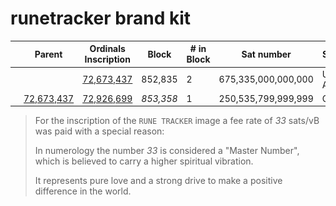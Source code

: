 # runetracker brand kit

|                       | Parent             | Ordinals Inscription   | Block          | # in Block       | Sat number       | Sattributes    | Fee (sats/vB)      |
|-----------------------|--------------------|------------------------|----------------|------------------|------------------|----------------|--------------------|
| <img src="https://raw.githubusercontent.com/runetracker/brand-kit/main/logo-runetracker-def.svg" width="20"/> |                    | [72,673,437][link-parent]  | 852,835        | 2                | 675,335,000,000,000 | Uncommon Alpha | 5                  |
| <img src="https://raw.githubusercontent.com/runetracker/brand-kit/main/logo-runetracker-wordmark-def-bg-white.svg" width="20"/> | [72,673,437][link-parent] | [72,926,699][link-child]  | *853,358*      | 1                | 250,535,799,999,999 | Omega          | 33                 |


> For the inscription of the `RUNE TRACKER` image a fee rate of *33* sats/vB was paid with a special reason:
> 
> In numerology the number *33* is considered a "Master Number", which is believed to carry a higher spiritual vibration.
> 
> It represents pure love and a strong drive to make a positive difference in the world.




[link-parent]: https://ordiscan.com/inscription/72673437
[link-child]: https://ordiscan.com/inscription/72926699
